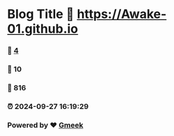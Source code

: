 # Blog Title :link: https://Awake-01.github.io 
### :page_facing_up: [4](https://Awake-01.github.io/tag.html) 
### :speech_balloon: 10 
### :hibiscus: 816 
### :alarm_clock: 2024-09-27 16:19:29 
### Powered by :heart: [Gmeek](https://github.com/Meekdai/Gmeek)
